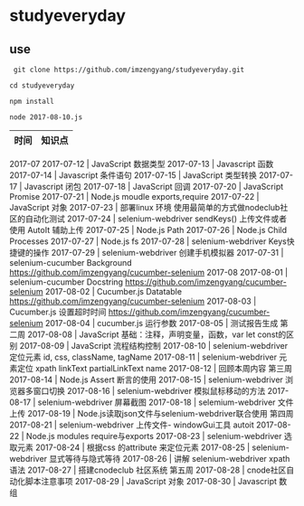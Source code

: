# studyeveryday
## use
` git clone https://github.com/imzengyang/studyeveryday.git`

`cd studyeveryday`

`npm install`  

`node 2017-08-10.js`


|时间|知识点| 
|--|--|
2017-07
2017-07-12 | JavaScript 数据类型
2017-07-13 | Javascript 函数
2017-07-14 | Javascript 条件语句
2017-07-15 | JavaScript 类型转换 
2017-07-17 | Javascript 闭包
2017-07-18 | JavaScript 回调
2017-07-20 | JavaScript Promise
2017-07-21 | Node.js moudle exports,require
2017-07-22 | JavaScript 对象
2017-07-23 | 部署linux 环境 使用最简单的方式做nodeclub社区的自动化测试
2017-07-24 | selenium-webdriver sendKeys() 上传文件或者使用 AutoIt 辅助上传 
2017-07-25 | Node.js Path
2017-07-26 | Node.js Child Processes
2017-07-27 | Node.js fs
2017-07-28 | selenium-webdriver Keys快捷键的操作
2017-07-29 | selenium-webdriver 创建手机模拟器
2017-07-31 | selenium-cucumber Background https://github.com/imzengyang/cucumber-selenium
2017-08
2017-08-01 | selenium-cucumber Docstring  https://github.com/imzengyang/cucumber-selenium
2017-08-02 | Cucumber.js Datatable https://github.com/imzengyang/cucumber-selenium
2017-08-03 | Cucumber.js 设置超时时间 https://github.com/imzengyang/cucumber-selenium
2017-08-04 | cucumber.js 运行参数
2017-08-05 | 测试报告生成
第二周
2017-08-08 | JavaScript 基础：注释，声明变量，函数，var let const的区别
2017-08-09 | JavaScript 流程结构控制
2017-08-10 | selenium-webdriver 定位元素 id, css, className, tagName
2017-08-11 | selenium-webdriver 元素定位 xpath linkText partialLinkText name
2017-08-12 | 回顾本周内容
第三周
2017-08-14 | Node.js Assert 断言的使用
2017-08-15 | selenium-webdriver 浏览器多窗口切换
2017-08-16 | selenium-webdriver 模拟鼠标移动的方法
2017-08-17 | selenium-webdriver 屏幕截图
2017-08-18 | selemium-webdriver 文件上传
2017-08-19 | Node.js读取json文件与selenium-webdriver联合使用
第四周
2017-08-21 | selenium-webdriver 上传文件- windowGui工具 autoit
2017-08-22 | Node.js modules require与exports
2017-08-23 | selenium-webdriver 选取元素
2017-08-24 | 根据css 的attribute 来定位元素
2017-08-25 | selenium-webdriver 显式等待与隐式等待
2017-08-26 | 讲解 selenium-webdriver xpath 语法
2017-08-27 | 搭建cnodeclub 社区系统
第五周
2017-08-28 | cnode社区自动化脚本注意事项
2017-08-29 | JavaScript 对象
2017-08-30 | Javascript 数组